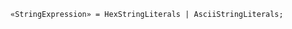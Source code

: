 <!-- This file is generated automatically by infrastructure scripts. Please don't edit by hand. -->

```{ .ebnf .slang-ebnf #StringExpression }
«StringExpression» = HexStringLiterals | AsciiStringLiterals;
```
